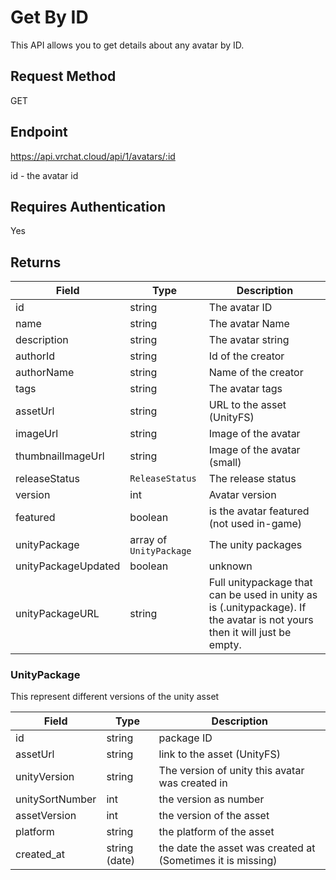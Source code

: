 # Get By ID

This API allows you to get details about any avatar by ID.

## Request Method 
GET

## Endpoint
https://api.vrchat.cloud/api/1/avatars/:id

id - the avatar id

## Requires Authentication
Yes

## Returns 

Field | Type | Description
------|------|------------
id | string | The avatar ID
name | string | The avatar Name
description | string | The avatar string
authorId | string | Id of the creator
authorName | string | Name of the creator
tags | string | The avatar tags
assetUrl | string | URL to the asset (UnityFS)
imageUrl | string | Image of the avatar
thumbnailImageUrl | string | Image of the avatar (small)
releaseStatus | `ReleaseStatus` | The release status
version | int | Avatar version
featured | boolean | is the avatar featured (not used in-game)
unityPackage | array of `UnityPackage` | The unity packages
unityPackageUpdated | boolean | unknown
unityPackageURL | string | Full unitypackage that can be used in unity as is (.unitypackage). If the avatar is not yours then it will just be empty.

### UnityPackage

This represent different versions of the unity asset

Field | Type | Description
------|------|------------
id | string | package ID
assetUrl | string | link to the asset (UnityFS)
unityVersion | string | The version of unity this avatar was created in
unitySortNumber | int | the version as number
assetVersion | int | the version of the asset
platform | string | the platform of the asset
created_at | string (date) | the date the asset was created at (Sometimes it is missing)  